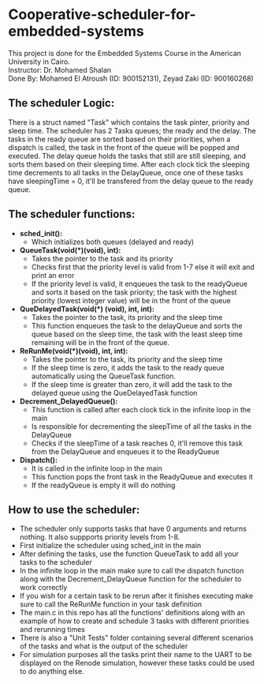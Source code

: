# Cooperative-scheduler-for-embedded-systems

This project is done for the Embedded Systems Course in the American University in Cairo. <br>
Instructor: Dr. Mohamed Shalan <br>
Done By: Mohamed El Atroush (ID: 900152131), Zeyad Zaki (ID: 900160268)

## The scheduler Logic:
There is a struct named "Task" which contains the task pinter, priority and sleep time. The scheduler has 2 Tasks queues; the ready and the delay. The tasks in the ready queue are sorted based on their priorities, when a dispatch is called, the task in the front of the queue will be popped and executed. The delay queue holds the tasks that still are still sleeping, and sorts them based on their sleeping time. After each clock tick the sleeping time decrements to all tasks in the DelayQueue, once one of these tasks have sleepingTime = 0, it'll be transfered from the delay queue to the ready queue.  

## The scheduler functions:
* **sched_init():** 
  * Which initializes both queues (delayed and ready)
* **QueueTask(void(*)(void), int):** 
  * Takes the pointer to the task and its priority
  * Checks first that the priority level is valid from 1-7 else it will exit and print an error
  * If the priority level is valid, it enqueues the task to the readyQueue and sorts it based on the task priority; the task with the highest priority (lowest integer value) will be in the front of the queue
* **QueDelayedTask(void(*) (void), int, int):**
  * Takes the pointer to the task, its priority and the sleep time
  * This function enqueues the task to the delayQueue and sorts the queue based on the sleep time, the task with the least sleep time remaining will be in the front of the queue.   
* **ReRunMe(void(*)(void), int, int):** 
  * Takes the pointer to the task, its priority and the sleep time
  * If the sleep time is zero, it adds the task to the ready queue automatically using the QueueTask function.
  * If the sleep time is greater than zero, it will add the task to the delayed queue using the QueDelayedTask function
* **Decrement_DelayedQueue():** 
  * This function is called after each clock tick in the infinite loop in the main
  * Is responsible for decrementing the sleepTime of all the tasks in the DelayQueue
  * Checks if the sleepTime of a task reaches 0, it'll remove this task from the DelayQueue and enqueues it to the ReadyQueue
* **Dispatch():**
  * It is called in the infinite loop in the main
  * This function pops the front task in the ReadyQueue and executes it
  * If the readyQueue is empty it will do nothing

## How to use the scheduler:
* The scheduler only supports tasks that have 0 arguments and returns nothing. It also suppports priority levels from 1-8.
* First initialize the scheduler using sched_init in the main
* After defining the tasks, use the function QueueTask to add all your tasks to the scheduler
* In the infinite loop in the main make sure to call the dispatch function along with the Decrement_DelayQueue function for the scheduler to work correctly
* If you wish for a certain task to be rerun after it finishes executing make sure to call the ReRunMe function in your task definition
* The main.c in this repo has all the functions' definitions along with an example of how to create and schedule 3 tasks with different priorities and rerunning times
* There is also a "Unit Tests" folder containing several different scenarios of the tasks and what is the output of the scheduler
* For simulation purposes all the tasks print their name to the UART to be displayed on the Renode simulation, however these tasks could be used to do anything else.
